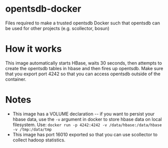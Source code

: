 opentsdb-docker
===============

Files required to make a trusted opentsdb Docker such that opentsdb can be used for other projects (e.g. scollector, bosun)

How it works
============
This image automatically starts HBase, waits 30 seconds, then attempts to create the opentsdb tables in hbase and then fires up opentsdb.  Make sure that
you export port 4242 so that you can access opentsdb outside of the container.


Notes
=====
  - This image has a VOLUME declaration -- if you want to persist your hbase data, use the `-v` argument in docker to store hbase data on local filesystem. Use:
    ``` docker run -p 4242:4242 -v /data/hbase:/data/hbase -v /tmp:/data/tmp  ```
  - This image has port 16010 exported so that you can use scollector to collect hadoop statistics.
